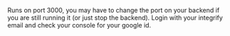 Runs on port 3000, you may have to change the port on your backend if you are still running it (or just stop the backend).  Login with your integrify email and check your console for your google id.
